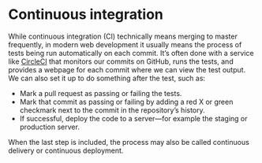 # Continuous integration

While continuous integration (CI) technically means merging to master frequently, in modern web development it usually means the process of tests being run automatically on each commit. It’s often done with a service like [CircleCI](https://circleci.com/) that monitors our commits on GitHub, runs the tests, and provides a webpage for each commit where we can view the test output. We can also set it up to do something after the test, such as:

- Mark a pull request as passing or failing the tests.
- Mark that commit as passing or failing by adding a red X or green checkmark next to the commit in the repository’s history.
- If successful, deploy the code to a server—for example the staging or production server.

When the last step is included, the process may also be called continuous delivery or continuous deployment.

